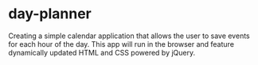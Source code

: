 # day-planner
Creating a simple calendar application that allows the user to save events for each hour of the day. This app will run in the browser and feature dynamically updated HTML and CSS powered by jQuery.
